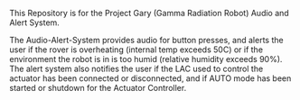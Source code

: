 This Repository is for the Project Gary (Gamma Radiation Robot) Audio and Alert System.

The Audio-Alert-System provides audio for button presses, and alerts the user if the rover is overheating (internal temp exceeds 50C) or if the environment the robot is in is too humid (relative humidity exceeds 90%).
The alert system also notifies the user if the LAC used to control the actuator has been connected or disconnected, and if AUTO mode has been started or shutdown for the Actuator Controller.
